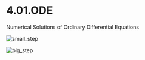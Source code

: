 # 4.01.ODE
Numerical Solutions of Ordinary Differential Equations

![small_step](https://cloud.githubusercontent.com/assets/15114859/10851543/a952497e-7ef9-11e5-83eb-df6593b28547.png)

![big_step](https://cloud.githubusercontent.com/assets/15114859/10851544/aaa93fc6-7ef9-11e5-8c85-4947410b9416.png)
